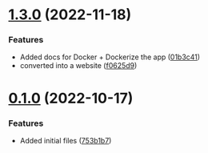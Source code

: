 # [1.3.0](https://github.com/Pradumnasaraf/DevOps/compare/v0.1.0...v1.3.0) (2022-11-18)


### Features

* Added docs for Docker + Dockerize the app ([01b3c41](https://github.com/Pradumnasaraf/DevOps/commit/01b3c4146d3c0a62b067567b7052f134898ab76b))
* converted into a website ([f0625d9](https://github.com/Pradumnasaraf/DevOps/commit/f0625d9b8b96bffafb725feb35cf78655593bdfd))



# [0.1.0](https://github.com/Pradumnasaraf/DevOps/compare/753b1b7a5c1e8c40816946ee0d08a36f13675029...v0.1.0) (2022-10-17)


### Features

* Added initial files ([753b1b7](https://github.com/Pradumnasaraf/DevOps/commit/753b1b7a5c1e8c40816946ee0d08a36f13675029))




